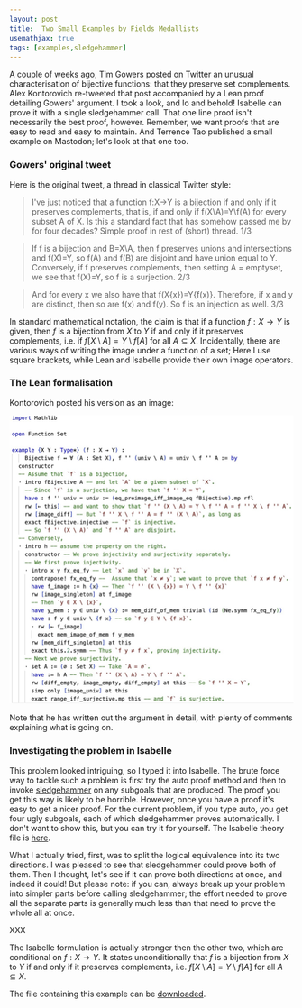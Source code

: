 ```yaml
---
layout: post
title:  Two Small Examples by Fields Medallists
usemathjax: true 
tags: [examples,sledgehammer]
---
```


A couple of weeks ago, Tim Gowers posted on Twitter an unusual characterisation of bijective functions: that they preserve set complements. 
Alex Kontorovich re-tweeted that post accompanied by a Lean proof detailing Gowers' argument. 
I took a look, and lo and behold! Isabelle can prove it with a single sledgehammer call. 
That one line proof isn't necessarily the best proof, however.
Remember, we want proofs that are easy to read and easy to maintain. 
And Terrence Tao published a small example on Mastodon; let's look at that one too.

### Gowers' original tweet

Here is the original tweet, a thread in classical Twitter style: 

> I've just noticed that a function f:X->Y is a bijection if and only if it preserves complements, that is, if and only if f(X\A)=Y\f(A) for every subset A of X. Is this a standard fact that has somehow passed me by for four decades? Simple proof in rest of (short) thread.   1/3

> If f is a bijection and B=X\A, then f preserves unions and intersections and f(X)=Y, so f(A) and f(B) are disjoint and have union equal to Y. Conversely, if f preserves complements, then setting A = emptyset, we see that f(X)=Y, so f is a surjection.  2/3

> And for every x we also have that f(X\{x})=Y\{f(x)}. Therefore, if x and y are distinct, then so are f(x) and f(y). So f is an injection as well. 3/3

In standard mathematical notation, the claim is that if a function $f:X\to Y$ is given,
then $f$ is a bijection from $X$ to $Y$ if and only if it preserves complements, i.e. 
if $f[X\setminus A] = Y \setminus f[A]$ for all $A\subseteq X$.
Incidentally, there are various ways of writing the image under a function of a set; 
Here I use square brackets, while Lean and Isabelle provide their own image operators. 

### The Lean formalisation

Kontorovich posted his version as an image: 

<img src="/images/Gowers-example.jpeg" alt="Formalisation of the bijection proof in Lean by Alex Kontorovich"/>

Note that he has written out the argument in detail, with plenty of comments explaining what is going on. 

### Investigating the problem in Isabelle

This problem looked intriguing, so I typed it into Isabelle.
The brute force way to tackle such a problem is first try the auto proof method
and then to invoke [sledgehammer](https://isabelle.in.tum.de/dist/doc/sledgehammer.pdf) 
on any subgoals that are produced. 
The proof you get this way is likely to be horrible. 
However, once you have a proof it's easy to get a nicer proof. 
For the current problem, if you type auto, you get four ugly subgoals, each of which sledgehammer proves automatically. 
I don't want to show this, but you can try it for yourself. 
The Isabelle theory file is [here](/Isabelle-Examples/Gowers_Bijection.thy).

What I actually tried, first, was to split the logical equivalence into its two directions. 
I was pleased to see that sledgehammer could prove both of them. 
Then I thought, let's see if it can prove both directions at once, and indeed it could!
But please note: if you can, always break up your problem 
into simpler parts before calling sledgehammer; 
the effort needed to prove all the separate parts 
is generally much less than that need to prove the whole all at once. 

XXX

The Isabelle formulation is actually stronger then the other two, 
which are conditional on $f:X\to Y$. It states unconditionally that 
$f$ is a bijection from $X$ to $Y$ if and only if it preserves complements, i.e. 
$f[X\setminus A] = Y \setminus f[A]$ for all $A\subseteq X$.

The file containing this example can be [downloaded](/Isabelle-Examples/Gowers_Bijection.thy).